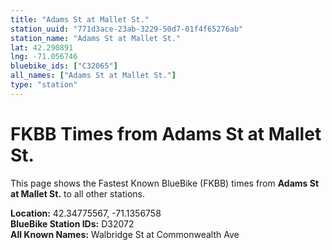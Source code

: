```yaml
---
title: "Adams St at Mallet St."
station_uuid: "771d3ace-23ab-3229-50d7-01f4f65276ab"
station_name: "Adams St at Mallet St."
lat: 42.290891
lng: -71.056746
bluebike_ids: ["C32065"]
all_names: ["Adams St at Mallet St."]
type: "station"
---
```


# FKBB Times from Adams St at Mallet St.

This page shows the Fastest Known BlueBike (FKBB) times from **Adams St at Mallet St.** to all other stations.

**Location:** 42.34775567, -71.1356758  
**BlueBike Station IDs:** D32072  
**All Known Names:** Walbridge St at Commonwealth Ave

